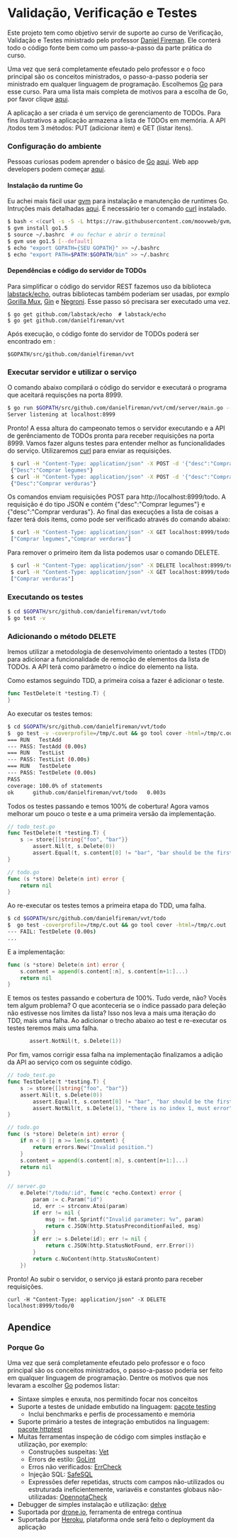 # Validação, Verificação e Testes

Este projeto tem como objetivo servir de suporte ao curso de Verificação, Validação e Testes ministrado pelo professor [Daniel Fireman](mailto:danielfireman@gmail.com). Ele conterá todo o código fonte bem como um passo-a-passo da parte prática do curso.

Uma vez que será completamente efeutado pelo professor e o foco principal são os conceitos ministrados, o passo-a-passo poderia ser ministrado em qualquer linguagem de programação. Escolhemos [Go](http://golang.org) para esse curso. Para uma lista mais completa de motivos para a escolha de Go, por favor clique [aqui](#porque-go).

A aplicação a ser criada é um serviço de gerenciamento de TODOs. Para fins ilustrativos a aplicação armazena a lista de TODOs em memória. A API /todos tem 3 métodos: PUT (adicionar item) e GET (listar itens).

### Configuração do ambiente
Pessoas curiosas podem aprender o básico de [Go](http://golang.org) [aqui](https://tour.golang.org/welcome/1). Web app developers podem começar [aqui](https://golang.org/doc/articles/wiki/).

#### Instalação da runtime Go
Eu achei mais fácil usar [gvm](http://github.com/moovweb/gvm) para instalação e manutenção de runtimes Go. Intruções mais detalhadas [aqui](https://github.com/moovweb/gvm). É necessário ter  o comando  [curl](http://curl.haxx.se/) instalado.

```bash
$ bash < <(curl -s -S -L https://raw.githubusercontent.com/moovweb/gvm/master/binscripts/gvm-installer)
$ gvm install go1.5
$ source ~/.bashrc  # ou fechar e abrir o terminal
$ gvm use go1.5 [--default]
$ echo "export GOPATH={SEU GOPATH}" >> ~/.bashrc
$ echo "export PATH=$PATH:$GOPATH/bin" >> ~/.bashrc
```

#### Dependências e código do servidor de TODOs
Para simplificar o código do servidor REST fazemos uso da biblioteca [labstack/echo](https://github.com/labstack/echo), outras bibliotecas também poderiam ser usadas, por exmplo [Gorilla Mux](https://github.com/gorilla/mux), [Gin](https://gin-gonic.github.io/gin/) e [Negroni](https://github.com/codegangsta/negroni). Esse passo só precisara ser executado uma vez.

    $ go get github.com/labstack/echo  # labstack/echo
    $ go get github.com/danielfireman/vvt

Após execução, o código fonte do servidor de TODOs poderá ser encontrado em :

    $GOPATH/src/github.com/danielfireman/vvt

### Executar servidor e utilizar o serviço
O comando abaixo compilará o código do servidor e executará o programa que aceitará requisções na porta 8999.

```bash
$ go run $GOPATH/src/github.com/danielfireman/vvt/cmd/server/main.go --port=8999
Server listening at localhost:8999
```

Pronto! A essa altura do campeonato temos o servidor executando e a API de gerênciamento de TODOs pronta para receber requisições na porta 8999. Vamos fazer alguns testes para entender melhor as funcionalidades do serviço. Utilizaremos [curl](http://curl.haxx.se/) para enviar as requisições.

```bash
 $ curl -H "Content-Type: application/json" -X POST -d '{"desc":"Comprar legumes"}' localhost:8999/todo
 {"Desc":"Comprar legumes"}
 $ curl -H "Content-Type: application/json" -X POST -d '{"desc":"Comprar verduras"}' localhost:8999/todo
 {"Desc":"Comprar verduras"}
```

Os comandos enviam requisições POST para http://localhost:8999/todo. A requisição é do tipo JSON e contém {"desc":"Comprar legumes"} e {"desc":"Comprar verduras"}. Ao final das execuções a lista de coisas a fazer terá dois items, como pode ser verificado através do comando abaixo:

```bash
 $ curl -H "Content-Type: application/json" -X GET localhost:8999/todo
 ["Comprar legumes","Comprar verduras"]
```

Para remover o primeiro item da lista podemos usar o comando DELETE.

```bash
 $ curl -H "Content-Type: application/json" -X DELETE localhost:8999/todo/0
 $ curl -H "Content-Type: application/json" -X GET localhost:8999/todo
 ["Comprar verduras"]
```

### Executando os testes

```bash
$ cd $GOPATH/src/github.com/danielfireman/vvt/todo
$ go test -v
```

### Adicionando o método DELETE

Iremos utilizar a metodologia de desenvolvimento orientado a testes (TDD) para adicionar a funcionalidade de remoção de elementos da lista de TODOs. A API terá como parâmetro o índice do elemento na lista.

Como estamos seguindo TDD, a primeira coisa a fazer é adicionar o teste.

```go
func TestDelete(t *testing.T) {
}
```

Ao executar os testes temos:

```bash
$ cd $GOPATH/src/github.com/danielfireman/vvt/todo
$  go test -v -coverprofile=/tmp/c.out && go tool cover -html=/tmp/c.out
=== RUN   TestAdd
--- PASS: TestAdd (0.00s)
=== RUN   TestList
--- PASS: TestList (0.00s)
=== RUN   TestDelete
--- PASS: TestDelete (0.00s)
PASS
coverage: 100.0% of statements
ok  	github.com/danielfireman/vvt/todo	0.003s
```

Todos os testes passando e temos 100% de cobertura! Agora vamos melhorar um pouco o teste e a uma primeira versão da implementação.

```go
// todo_test.go
func TestDelete(t *testing.T) {
	s := store{[]string{"foo", "bar"}}
        assert.Nil(t, s.Delete(0))
        assert.Equal(t, s.content[0] != "bar", "bar should be the first element")
}

// todo.go
func (s *store) Delete(n int) error {
	return nil
}
```

Ao re-executar os testes temos a primeira etapa do TDD, uma falha.

```bash
$ cd $GOPATH/src/github.com/danielfireman/vvt/todo
$  go test -coverprofile=/tmp/c.out && go tool cover -html=/tmp/c.out
--- FAIL: TestDelete (0.00s)
...
```	

E a implementação:

```go
func (s *store) Delete(n int) error {
 	s.content = append(s.content[:n], s.content[n+1:]...)
	return nil
}
```

E temos os testes passando e cobertura de 100%. Tudo verde, não? Vocês tem algum problema? O que aconteceria se o índice passado para deleção não estivesse nos limites da lista? Isso nos leva a mais uma iteração do TDD, mais uma falha. Ao adicionar o trecho abaixo ao test e re-executar os testes teremos mais uma falha.

```go
       assert.NotNil(t, s.Delete(1))
```

Por fim, vamos corrigir essa falha na implementação finalizamos a adição da API ao serviço com os seguinte código.

```go
// todo_test.go
func TestDelete(t *testing.T) {
	s := store{[]string{"foo", "bar"}}
	assert.Nil(t, s.Delete(0))
        assert.Equal(t, s.content[0] != "bar", "bar should be the first element")
        assert.NotNil(t, s.Delete(1), "there is no index 1, must error")
}

// todo.go
func (s *store) Delete(n int) error {
	if n < 0 || n >= len(s.content) {
		return errors.New("Invalid position.")
	}
	s.content = append(s.content[:n], s.content[n+1:]...)
	return nil
}

// server.go
	e.Delete("/todo/:id", func(c *echo.Context) error {
		param := c.Param("id")
		id, err := strconv.Atoi(param)
		if err != nil {
			msg := fmt.Sprintf("Invalid parameter: %v", param)
			return c.JSON(http.StatusPreconditionFailed, msg)
		}
		if err := s.Delete(id); err != nil {
			return c.JSON(http.StatusNotFound, err.Error())
		}
		return c.NoContent(http.StatusNoContent)
	})
```

Pronto! Ao subir o servidor, o serviço já estará pronto para receber requisições.

    curl -H "Content-Type: application/json" -X DELETE localhost:8999/todo/0

## Apendice
### Porque Go
Uma vez que será completamente efeutado pelo professor e o foco principal são os conceitos ministrados, o passo-a-passo poderia ser feito em qualquer linguagem de programação. Dentre os motivos que nos levaram a escolher [Go](http://golang.org) podemos listar:

* Sintaxe simples e enxuta, nos permitindo focar nos conceitos
* Suporte a testes de unidade embutido na linguagem: [pacote testing](https://golang.org/pkg/testing/)
    * Inclui benchmarks e perfis de processamento e memória
* Suporte primário a testes de integração embutidos na linguagem: [pacote httptest](https://golang.org/pkg/net/http/httptest/)
* Muitas ferramentas inspeção de código com simples instlação e utilização, por exemplo: 
    * Construções suspeitas: [Vet](https://golang.org/cmd/vet/) 
    * Errors de estilo: [GoLint](https://github.com/golang/lint)
    * Erros não verificados: [ErrCheck](http://github.com/kisielk/errcheck)
    * Injeção SQL: [SafeSQL](https://github.com/stripe/safesql) 
    * Expressões defer repetidas, structs com campos não-utilizados ou estruturada ineficientemente,  variavéis e constantes globaus não-utilizadas: [OpennotaCheck](https://github.com/opennota/check/)
* Debugger de simples instalação e utilização: [delve](https://github.com/derekparker/delve)
* Suportada por [drone.io](http://drone.io), ferramenta de entrega contínua
* Suportada por [Heroku](https://www.heroku.com/), plataforma onde será feito o deployment da aplicação